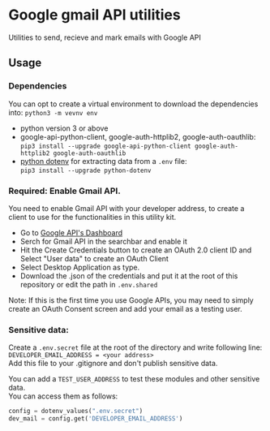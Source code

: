 # Google gmail API utilities
Utilities to send, recieve and mark emails with Google API

## Usage

### Dependencies

You can opt to create a virtual environment to download the dependencies into:
```python3 -m vevnv env```  

* python version 3 or above  
* google-api-python-client, google-auth-httplib2, google-auth-oauthlib:  
    ```pip3 install --upgrade google-api-python-client google-auth-httplib2 google-auth-oauthlib```
* [python dotenv](https://pypi.org/project/python-dotenv/) for extracting data from a `.env` file:  
    ```pip3 install --upgrade python-dotenv```

### Required: Enable Gmail API.  

You need to enable Gmail API with your developer address, to create a client to use for the functionalities in this utility kit.

* Go to [Google API's Dashboard](https://console.cloud.google.com/apis/dashboard)
* Serch for Gmail API in the searchbar and enable it
* Hit the Create Credentials button to create an OAuth 2.0 client ID and Select "User data" to create an OAuth Client
* Select Desktop Application as type.
* Download the .json of the credentials and put it at the root of this repository or edit the path in `.env.shared`

Note: If this is the first time you use Google APIs, you may need to simply create an OAuth Consent screen and add your email as a testing user.

### Sensitive data:

Create a `.env.secret` file at the root of the directory and write following line:  
`DEVELOPER_EMAIL_ADDRESS = <your address>`   
Add this file to your .gitignore and don't publish sensitive data.   

You can add a `TEST_USER_ADDRESS` to test these modules and other sensitive data.  
You can access them as follows:

```python
config = dotenv_values(".env.secret")
dev_mail = config.get('DEVELOPER_EMAIL_ADDRESS')
```

